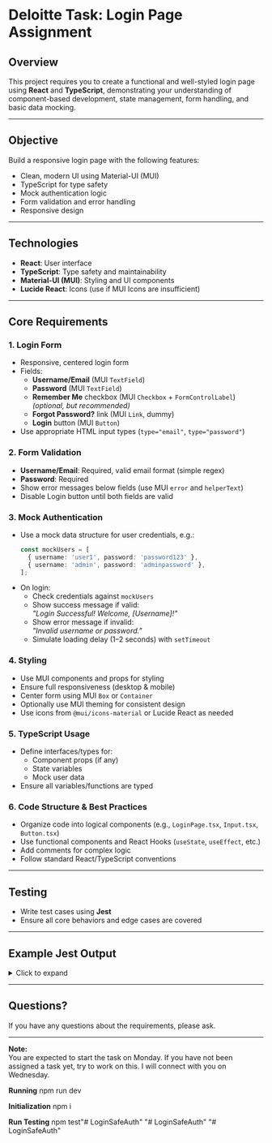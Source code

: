 # Deloitte Task: Login Page Assignment

## Overview

This project requires you to create a functional and well-styled login page using **React** and **TypeScript**, demonstrating your understanding of component-based development, state management, form handling, and basic data mocking.

---

## Objective

Build a responsive login page with the following features:

- Clean, modern UI using Material-UI (MUI)
- TypeScript for type safety
- Mock authentication logic
- Form validation and error handling
- Responsive design

---

## Technologies

- **React**: User interface
- **TypeScript**: Type safety and maintainability
- **Material-UI (MUI)**: Styling and UI components
- **Lucide React**: Icons (use if MUI Icons are insufficient)

---

## Core Requirements

### 1. Login Form

- Responsive, centered login form
- Fields:
  - **Username/Email** (MUI `TextField`)
  - **Password** (MUI `TextField`)
  - **Remember Me** checkbox (MUI `Checkbox` + `FormControlLabel`) *(optional, but recommended)*
  - **Forgot Password?** link (MUI `Link`, dummy)
  - **Login** button (MUI `Button`)
- Use appropriate HTML input types (`type="email"`, `type="password"`)

### 2. Form Validation

- **Username/Email**: Required, valid email format (simple regex)
- **Password**: Required
- Show error messages below fields (use MUI `error` and `helperText`)
- Disable Login button until both fields are valid

### 3. Mock Authentication

- Use a mock data structure for user credentials, e.g.:
  ```ts
  const mockUsers = [
    { username: 'user1', password: 'password123' },
    { username: 'admin', password: 'adminpassword' },
  ];
  ```
- On login:
  - Check credentials against `mockUsers`
  - Show success message if valid:  
    _"Login Successful! Welcome, [Username]!"_
  - Show error message if invalid:  
    _"Invalid username or password."_
  - Simulate loading delay (1–2 seconds) with `setTimeout`

### 4. Styling

- Use MUI components and props for styling
- Ensure full responsiveness (desktop & mobile)
- Center form using MUI `Box` or `Container`
- Optionally use MUI theming for consistent design
- Use icons from `@mui/icons-material` or Lucide React as needed

### 5. TypeScript Usage

- Define interfaces/types for:
  - Component props (if any)
  - State variables
  - Mock user data
- Ensure all variables/functions are typed

### 6. Code Structure & Best Practices

- Organize code into logical components (e.g., `LoginPage.tsx`, `Input.tsx`, `Button.tsx`)
- Use functional components and React Hooks (`useState`, `useEffect`, etc.)
- Add comments for complex logic
- Follow standard React/TypeScript conventions

---

## Testing

- Write test cases using **Jest**
- Ensure all core behaviors and edge cases are covered

---

## Example Jest Output

<details>
<summary>Click to expand</summary>

```
PASS  src/components/LoginForm.test.tsx (35.892 s)
  LoginForm Basic Rendering & Behavior
    √ renders all required fields (103 ms)
    √ disables button when login is disabled (20 ms)
    ...
    √ rejects invalid credentials: { username: 'test@domain.com', password: 'PASSWORD!' } (547 ms)

Test Suites: 1 passed, 1 total
Tests:       69 passed, 69 total
Snapshots:   0 total
Time:        36.417 s, estimated 37 s
Ran all test suites.
```
</details>

---

## Questions?

If you have any questions about the requirements, please ask.

---

**Note:**  
You are expected to start the task on Monday. If you have not been assigned a task yet, try to work on this. I will connect with you on Wednesday.

**Running**
npm run dev

**Initialization**
npm i

**Run Testing**
npm test"# LoginSafeAuth" 
"# LoginSafeAuth" 
"# LoginSafeAuth" 
